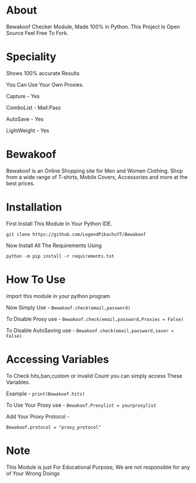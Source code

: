 # About

Bewakoof Checker Module, Made 100% in Python.
This Project  Is Open Source Feel Free To Fork.

# Speciality

Shows 100% accurate Results

You Can Use Your Own Proxies.

Capture  - Yes

ComboList - Mail:Pass

AutoSave - Yes

LightWeight - Yes

# Bewakoof

Bewakoof is an Online Shopping site for Men and Women Clothing.
Shop from a wide range of T-shirts, Mobile Covers, Accessories and more at the best prices. 

# Installation

First Install This Module In Your Python IDE.

`git clone https://github.com/LegendPikachuYT/Bewakoof`

Now Install All The Requirements Using

`python -m pip install -r requirements.txt`

# How To Use

import this module  in your python program 

Now Simply Use -
`Bewakoof.check(email,password)`

To Disable Proxy use -
`Bewakoof.check(email,password,Proxies = False)`

To Disable AutoSaving use -
`Bewakoof.check(email,password,saver = False)`

# Accessing Variables 

To Check hits,ban,custom or invalid Count you can simply access
These Variables. 

Example -
`print(Bewakoof.hits)`

To Use Your Proxy use -
`Bewakoof.Proxylist = yourproxylist` 

Add Your Proxy Protocol -

`Bewakoof.protocol = "proxy_protocol"`

# Note

This Module is just For Educational Purpose,
We are not responsible for any of Your Wrong Doings
